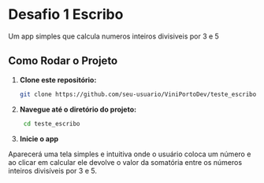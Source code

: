 # Desafio 1 Escribo

Um app simples que calcula numeros inteiros divisiveis por 3 e 5

## Como Rodar o Projeto

1. **Clone este repositório:**

   ```bash
   git clone https://github.com/seu-usuario/ViniPortoDev/teste_escribo.git
2. **Navegue até o diretório do projeto:**

   ```bash
    cd teste_escribo
3. **Inicie o app**

Aparecerá uma tela simples e intuitiva onde o usuário coloca um número e ao clicar em calcular ele devolve o valor da somatória entre os números inteiros divisíveis por 3 e 5.

   
   

  

